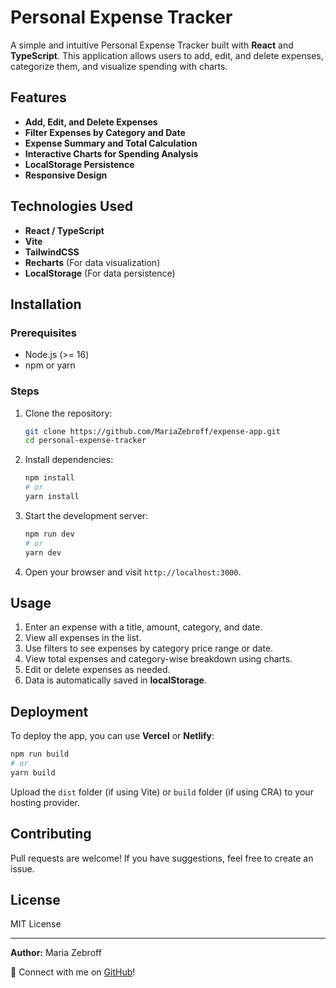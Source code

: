 # Personal Expense Tracker

A simple and intuitive Personal Expense Tracker built with **React** and **TypeScript**. This application allows users to add, edit, and delete expenses, categorize them, and visualize spending with charts.

## Features
- **Add, Edit, and Delete Expenses**
- **Filter Expenses by Category and Date**
- **Expense Summary and Total Calculation**
- **Interactive Charts for Spending Analysis**
- **LocalStorage Persistence**
- **Responsive Design**

## Technologies Used
- **React / TypeScript**
- **Vite** 
- **TailwindCSS** 
- **Recharts** (For data visualization)
- **LocalStorage** (For data persistence)

## Installation

### Prerequisites
- Node.js (>= 16)
- npm or yarn

### Steps
1. Clone the repository:
   ```sh
   git clone https://github.com/MariaZebroff/expense-app.git
   cd personal-expense-tracker
   ```
2. Install dependencies:
   ```sh
   npm install
   # or
   yarn install
   ```
3. Start the development server:
   ```sh
   npm run dev
   # or
   yarn dev
   ```
4. Open your browser and visit `http://localhost:3000`.

## Usage
1. Enter an expense with a title, amount, category, and date.
2. View all expenses in the list.
3. Use filters to see expenses by category price range or date.
4. View total expenses and category-wise breakdown using charts.
5. Edit or delete expenses as needed.
6. Data is automatically saved in **localStorage**.

## Deployment
To deploy the app, you can use **Vercel** or **Netlify**:
```sh
npm run build
# or
yarn build
```
Upload the `dist` folder (if using Vite) or `build` folder (if using CRA) to your hosting provider.

## Contributing
Pull requests are welcome! If you have suggestions, feel free to create an issue.

## License
MIT License

---

**Author:** Maria Zebroff

📌 Connect with me on [GitHub](https://github.com/MariaZebroff/)!

